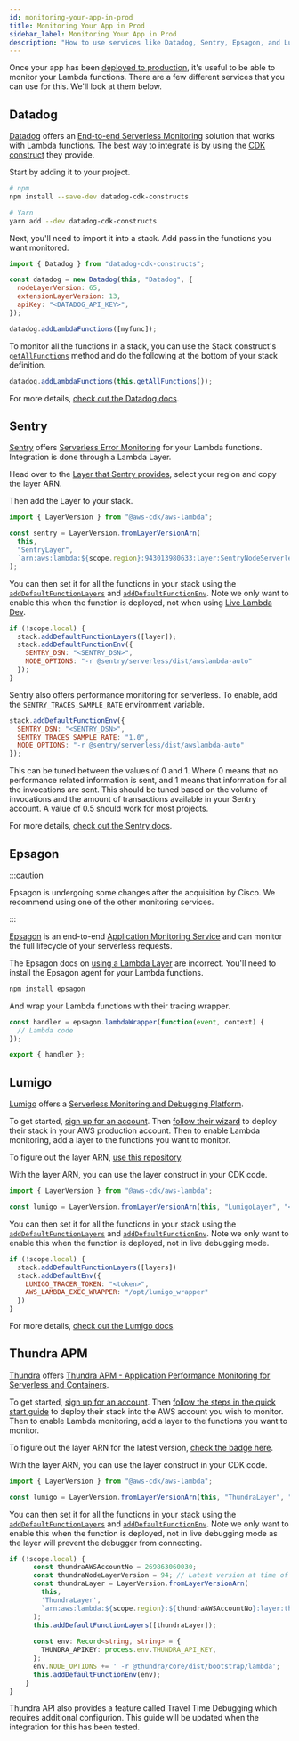 ```yaml
---
id: monitoring-your-app-in-prod
title: Monitoring Your App in Prod
sidebar_label: Monitoring Your App in Prod
description: "How to use services like Datadog, Sentry, Epsagon, and Lumigo to monitor the Lambda functions in your SST app in production."
---
```


Once your app has been [deployed to production](deploying-your-app.md), it's useful to be able to monitor your Lambda functions. There are a few different services that you can use for this. We'll look at them below.

## Datadog

[Datadog](https://www.datadoghq.com) offers an [End-to-end Serverless Monitoring](https://www.datadoghq.com/product/serverless-monitoring/) solution that works with Lambda functions. The best way to integrate is by using the [CDK construct](https://github.com/DataDog/datadog-cdk-constructs) they provide.

Start by adding it to your project.

```bash
# npm
npm install --save-dev datadog-cdk-constructs

# Yarn
yarn add --dev datadog-cdk-constructs
```

Next, you'll need to import it into a stack. Add pass in the functions you want monitored.

```js
import { Datadog } from "datadog-cdk-constructs";

const datadog = new Datadog(this, "Datadog", {
  nodeLayerVersion: 65,
  extensionLayerVersion: 13,
  apiKey: "<DATADOG_API_KEY>",
});

datadog.addLambdaFunctions([myfunc]);
```

To monitor all the functions in a stack, you can use the Stack construct's [`getAllFunctions`](constructs/Stack.md#getallfunctions) method and do the following at the bottom of your stack definition.

```js
datadog.addLambdaFunctions(this.getAllFunctions());
```

For more details, [check out the Datadog docs](https://docs.datadoghq.com/serverless/installation/nodejs/?tab=awscdk).

## Sentry

[Sentry](https://sentry.io) offers [Serverless Error Monitoring](https://sentry.io/for/serverless/) for your Lambda functions. Integration is done through a Lambda Layer.

Head over to the [Layer that Sentry provides](https://docs.sentry.io/platforms/node/guides/aws-lambda/layer/), select your region and copy the layer ARN.

Then add the Layer to your stack.

```js
import { LayerVersion } from "@aws-cdk/aws-lambda";

const sentry = LayerVersion.fromLayerVersionArn(
  this,
  "SentryLayer",
  `arn:aws:lambda:${scope.region}:943013980633:layer:SentryNodeServerlessSDK:34`
);
```

You can then set it for all the functions in your stack using the [`addDefaultFunctionLayers`](constructs/Stack.md#adddefaultfunctionlayers) and [`addDefaultFunctionEnv`](constructs/Stack.md#adddefaultfunctionenv). Note we only want to enable this when the function is deployed, not when using [Live Lambda Dev](live-lambda-development.md).

```js
if (!scope.local) {
  stack.addDefaultFunctionLayers([layer]);
  stack.addDefaultFunctionEnv({
    SENTRY_DSN: "<SENTRY_DSN>",
    NODE_OPTIONS: "-r @sentry/serverless/dist/awslambda-auto"
  });
}
```

Sentry also offers performance monitoring for serverless. To enable, add the `SENTRY_TRACES_SAMPLE_RATE` environment variable.

```js {3}
stack.addDefaultFunctionEnv({
  SENTRY_DSN: "<SENTRY_DSN>",
  SENTRY_TRACES_SAMPLE_RATE: "1.0",
  NODE_OPTIONS: "-r @sentry/serverless/dist/awslambda-auto"
});
```

This can be tuned between the values of 0 and 1. Where 0 means that no performance related information is sent, and 1 means that information for all the invocations are sent. This should be tuned based on the volume of invocations and the amount of transactions available in your Sentry account. A value of 0.5 should work for most projects.

For more details, [check out the Sentry docs](https://docs.sentry.io/platforms/node/guides/aws-lambda/).

## Epsagon

:::caution

Epsagon is undergoing some changes after the acquisition by Cisco. We recommend using one of the other monitoring services.

:::

[Epsagon](https://epsagon.com) is an end-to-end [Application Monitoring Service](https://epsagon.com/) and can monitor the full lifecycle of your serverless requests.

The Epsagon docs on [using a Lambda Layer](https://docs.epsagon.com/docs/getting-started/monitoring-applications/aws-lambda-layer) are incorrect. You'll need to install the Epsagon agent for your Lambda functions.

``` bash
npm install epsagon
```

And wrap your Lambda functions with their tracing wrapper.

``` js
const handler = epsagon.lambdaWrapper(function(event, context) {
  // Lambda code
});

export { handler };
```

## Lumigo

[Lumigo](https://lumigo.io) offers a [Serverless Monitoring and Debugging Platform](https://lumigo.io/).

To get started, [sign up for an account](https://platform.lumigo.io/signup). Then [follow their wizard](https://platform.lumigo.io/wizard) to deploy their stack in your AWS production account. Then to enable Lambda monitoring, add a layer to the functions you want to monitor.

To figure out the layer ARN, [use this repository](https://github.com/lumigo-io/lumigo-node/tree/master/layers).

With the layer ARN, you can use the layer construct in your CDK code.

```js
import { LayerVersion } from "@aws-cdk/aws-lambda";

const lumigo = LayerVersion.fromLayerVersionArn(this, "LumigoLayer", "<ARN>");
```

You can then set it for all the functions in your stack using the [`addDefaultFunctionLayers`](constructs/Stack.md#adddefaultfunctionlayers) and [`addDefaultFunctionEnv`](constructs/Stack.md#adddefaultfunctionenv). Note we only want to enable this when the function is deployed, not in live debugging mode.

```js
if (!scope.local) {
  stack.addDefaultFunctionLayers([layers])
  stack.addDefaultEnv({
    LUMIGO_TRACER_TOKEN: "<token>",
    AWS_LAMBDA_EXEC_WRAPPER: "/opt/lumigo_wrapper"
  })
}
```

For more details, [check out the Lumigo docs](https://docs.lumigo.io/docs).

## Thundra APM

[Thundra](https://thundra.io) offers [Thundra APM - Application Performance Monitoring for Serverless and Containers](https://thundra.io/apm).

To get started, [sign up for an account](https://console.thundra.io/landing/). Then [follow the steps in the quick start guide](https://apm.docs.thundra.io/getting-started/quick-start-guide/connect-thundra) to deploy their stack into the AWS account you wish to monitor. Then to enable Lambda monitoring, add a layer to the functions you want to monitor.

To figure out the layer ARN for the latest version, [check the badge here](https://apm.docs.thundra.io/node.js/nodejs-integration-options).

With the layer ARN, you can use the layer construct in your CDK code.

```ts
import { LayerVersion } from "@aws-cdk/aws-lambda";

const lumigo = LayerVersion.fromLayerVersionArn(this, "ThundraLayer", "<ARN>");
```

You can then set it for all the functions in your stack using the [`addDefaultFunctionLayers`](constructs/Stack.md#adddefaultfunctionlayers) and [`addDefaultFunctionEnv`](constructs/Stack.md#adddefaultfunctionenv). Note we only want to enable this when the function is deployed, not in live debugging mode as the layer will prevent the debugger from connecting.

```ts
if (!scope.local) {
      const thundraAWSAccountNo = 269863060030;
      const thundraNodeLayerVersion = 94; // Latest version at time of writing
      const thundraLayer = LayerVersion.fromLayerVersionArn(
        this,
        'ThundraLayer',
        `arn:aws:lambda:${scope.region}:${thundraAWSAccountNo}:layer:thundra-lambda-node-layer:${thundraNodeLayerVersion}`,
      );
      this.addDefaultFunctionLayers([thundraLayer]);
      
      const env: Record<string, string> = {
        THUNDRA_APIKEY: process.env.THUNDRA_API_KEY,
      };
      env.NODE_OPTIONS += ' -r @thundra/core/dist/bootstrap/lambda';
      this.addDefaultFunctionEnv(env);
    }
}
```

Thundra API also provides a feature called Travel Time Debugging which requires additional configurion. This guide will be updated when the integration for this has been tested.